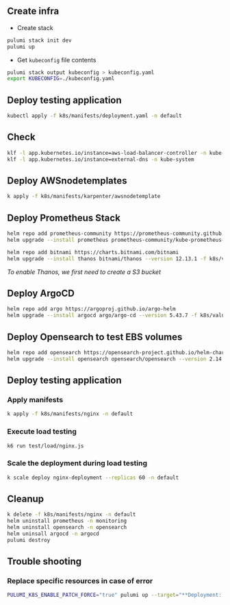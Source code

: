 
## Create infra

- Create stack

```bash
pulumi stack init dev
pulumi up
```

- Get `kubeconfig` file contents

```bash
pulumi stack output kubeconfig > kubeconfig.yaml
export KUBECONFIG=./kubeconfig.yaml
```

## Deploy testing application

```bash
kubectl apply -f k8s/manifests/deployment.yaml -n default
```

## Check

```bash
klf -l app.kubernetes.io/instance=aws-load-balancer-controller -n kube-system
klf -l app.kubernetes.io/instance=external-dns -n kube-system
```

## Deploy AWSnodetemplates

```bash
k apply -f k8s/manifests/karpenter/awsnodetemplate
```

## Deploy Prometheus Stack

```bash
helm repo add prometheus-community https://prometheus-community.github.io/helm-charts
helm upgrade --install prometheus prometheus-community/kube-prometheus-stack --version 50.3.0 -f k8s/values/prometheus-stack.yaml -n monitoring --create-namespace

helm repo add bitnami https://charts.bitnami.com/bitnami
helm upgrade --install thanos bitnami/thanos --version 12.13.1 -f k8s/values/thanos-stack.yaml -n monitoring --create-namespace
```

*To enable Thanos, we first need to create a S3 bucket*

## Deploy ArgoCD

```bash
helm repo add argo https://argoproj.github.io/argo-helm
helm upgrade --install argocd argo/argo-cd --version 5.43.7 -f k8s/values/argocd.yaml -n argocd --create-namespace
```

## Deploy Opensearch to test EBS volumes

```bash
helm repo add opensearch https://opensearch-project.github.io/helm-charts
helm upgrade --install opensearch opensearch/opensearch --version 2.14.1 -n opensearch --create-namespace -f k8s/values/opensearch.yaml
```

## Deploy testing application

### Apply manifests

```bash
k apply -f k8s/manifests/nginx -n default
```

### Execute load testing

```bash
k6 run test/load/nginx.js
```

### Scale the deployment during load testing

```bash
k scale deploy nginx-deployment --replicas 60 -n default
```

## Cleanup

```bash
k delete -f k8s/manifests/nginx -n default
helm uninstall prometheus -n monitoring
helm uninstall opensearch -n opensearch
helm uninsall argocd -n argocd
pulumi destroy
```

## Trouble shooting

### Replace specific resources in case of error

```bash
PULUMI_K8S_ENABLE_PATCH_FORCE="true" pulumi up --target="**Deployment::karpenter"
```
